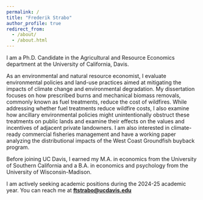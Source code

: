 ```yaml
---
permalink: /
title: "Frederik Strabo"
author_profile: true
redirect_from: 
  - /about/
  - /about.html
---
```


I am a Ph.D. Candidate in the Agricultural and Resource Economics department at the University of California, Davis.

As an environmental and natural resource economist, I evaluate environmental policies and land-use practices aimed at mitigating the impacts of climate change and environmental degradation. My dissertation focuses on how prescribed burns and mechanical biomass removals, commonly known as fuel treatments, reduce the cost of wildfires. While addressing whether fuel treatments reduce wildfire costs, I also examine how ancillary environmental policies might unintentionally obstruct these treatments on public lands and examine their effects on the values and incentives of adjacent private landowners. I am also interested in climate-ready commercial fisheries management and have a working paper analyzing the distributional impacts of the West Coast Groundfish buyback program. 

Before joining UC Davis, I earned my M.A. in economics from the University of Southern California and a B.A. in economics and psychology from the University of Wisconsin-Madison. 

I am actively seeking academic positions during the 2024-25 academic year. You can reach me at **ftstrabo@ucdavis.edu**
